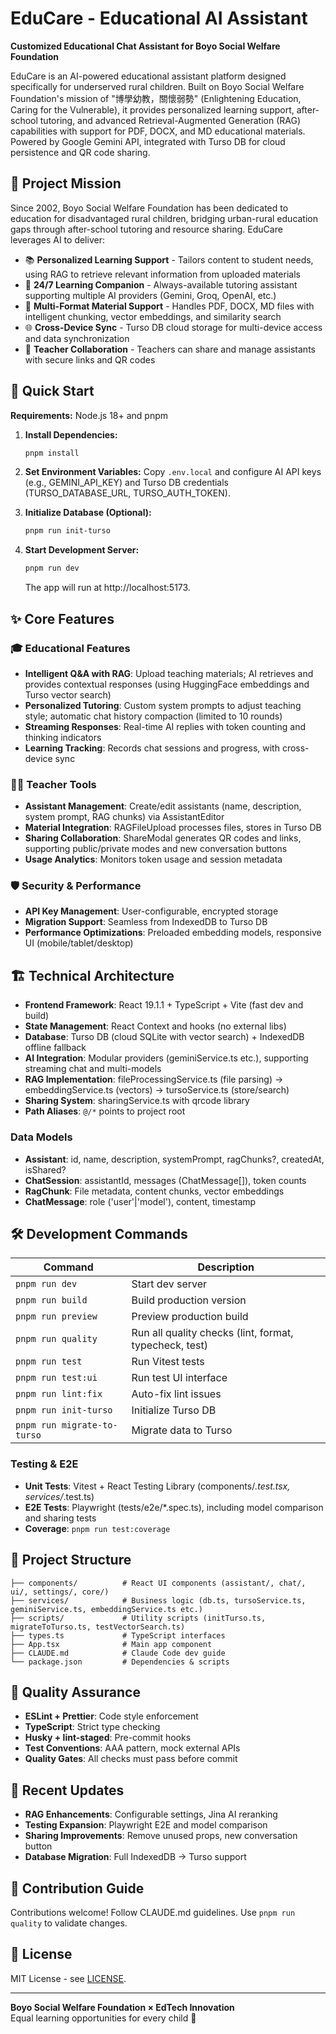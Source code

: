 # EduCare - Educational AI Assistant

**Customized Educational Chat Assistant for Boyo Social Welfare Foundation**

EduCare is an AI-powered educational assistant platform designed specifically for underserved rural children. Built on Boyo Social Welfare Foundation's mission of "博學幼教，關懷弱勢" (Enlightening Education, Caring for the Vulnerable), it provides personalized learning support, after-school tutoring, and advanced Retrieval-Augmented Generation (RAG) capabilities with support for PDF, DOCX, and MD educational materials. Powered by Google Gemini API, integrated with Turso DB for cloud persistence and QR code sharing.

## 🎯 Project Mission

Since 2002, Boyo Social Welfare Foundation has been dedicated to education for disadvantaged rural children, bridging urban-rural education gaps through after-school tutoring and resource sharing. EduCare leverages AI to deliver:

- 📚 **Personalized Learning Support** - Tailors content to student needs, using RAG to retrieve relevant information from uploaded materials
- 🤖 **24/7 Learning Companion** - Always-available tutoring assistant supporting multiple AI providers (Gemini, Groq, OpenAI, etc.)
- 📄 **Multi-Format Material Support** - Handles PDF, DOCX, MD files with intelligent chunking, vector embeddings, and similarity search
- 🌐 **Cross-Device Sync** - Turso DB cloud storage for multi-device access and data synchronization
- 🔗 **Teacher Collaboration** - Teachers can share and manage assistants with secure links and QR codes

## 🚀 Quick Start

**Requirements:** Node.js 18+ and pnpm

1. **Install Dependencies:**

   ```bash
   pnpm install
   ```

2. **Set Environment Variables:**
   Copy `.env.local` and configure AI API keys (e.g., GEMINI_API_KEY) and Turso DB credentials (TURSO_DATABASE_URL, TURSO_AUTH_TOKEN).

3. **Initialize Database (Optional):**

   ```bash
   pnpm run init-turso
   ```

4. **Start Development Server:**
   ```bash
   pnpm run dev
   ```
   The app will run at http://localhost:5173.

## ✨ Core Features

### 🎓 Educational Features

- **Intelligent Q&A with RAG**: Upload teaching materials; AI retrieves and provides contextual responses (using HuggingFace embeddings and Turso vector search)
- **Personalized Tutoring**: Custom system prompts to adjust teaching style; automatic chat history compaction (limited to 10 rounds)
- **Streaming Responses**: Real-time AI replies with token counting and thinking indicators
- **Learning Tracking**: Records chat sessions and progress, with cross-device sync

### 👩‍🏫 Teacher Tools

- **Assistant Management**: Create/edit assistants (name, description, system prompt, RAG chunks) via AssistantEditor
- **Material Integration**: RAGFileUpload processes files, stores in Turso DB
- **Sharing Collaboration**: ShareModal generates QR codes and links, supporting public/private modes and new conversation buttons
- **Usage Analytics**: Monitors token usage and session metadata

### 🛡️ Security & Performance

- **API Key Management**: User-configurable, encrypted storage
- **Migration Support**: Seamless from IndexedDB to Turso DB
- **Performance Optimizations**: Preloaded embedding models, responsive UI (mobile/tablet/desktop)

## 🏗️ Technical Architecture

- **Frontend Framework**: React 19.1.1 + TypeScript + Vite (fast dev and build)
- **State Management**: React Context and hooks (no external libs)
- **Database**: Turso DB (cloud SQLite with vector search) + IndexedDB offline fallback
- **AI Integration**: Modular providers (geminiService.ts etc.), supporting streaming chat and multi-models
- **RAG Implementation**: fileProcessingService.ts (file parsing) → embeddingService.ts (vectors) → tursoService.ts (store/search)
- **Sharing System**: sharingService.ts with qrcode library
- **Path Aliases**: `@/*` points to project root

### Data Models

- **Assistant**: id, name, description, systemPrompt, ragChunks?, createdAt, isShared?
- **ChatSession**: assistantId, messages (ChatMessage[]), token counts
- **RagChunk**: File metadata, content chunks, vector embeddings
- **ChatMessage**: role ('user'|'model'), content, timestamp

## 🛠️ Development Commands

| Command                     | Description                                            |
| --------------------------- | ------------------------------------------------------ |
| `pnpm run dev`              | Start dev server                                       |
| `pnpm run build`            | Build production version                               |
| `pnpm run preview`          | Preview production build                               |
| `pnpm run quality`          | Run all quality checks (lint, format, typecheck, test) |
| `pnpm run test`             | Run Vitest tests                                       |
| `pnpm run test:ui`          | Run test UI interface                                  |
| `pnpm run lint:fix`         | Auto-fix lint issues                                   |
| `pnpm run init-turso`       | Initialize Turso DB                                    |
| `pnpm run migrate-to-turso` | Migrate data to Turso                                  |

### Testing & E2E

- **Unit Tests**: Vitest + React Testing Library (components/_.test.tsx, services/_.test.ts)
- **E2E Tests**: Playwright (tests/e2e/\*.spec.ts), including model comparison and sharing tests
- **Coverage**: `pnpm run test:coverage`

## 📁 Project Structure

```
├── components/          # React UI components (assistant/, chat/, ui/, settings/, core/)
├── services/            # Business logic (db.ts, tursoService.ts, geminiService.ts, embeddingService.ts etc.)
├── scripts/             # Utility scripts (initTurso.ts, migrateToTurso.ts, testVectorSearch.ts)
├── types.ts             # TypeScript interfaces
├── App.tsx              # Main app component
├── CLAUDE.md            # Claude Code dev guide
└── package.json         # Dependencies & scripts
```

## 🔧 Quality Assurance

- **ESLint + Prettier**: Code style enforcement
- **TypeScript**: Strict type checking
- **Husky + lint-staged**: Pre-commit hooks
- **Test Conventions**: AAA pattern, mock external APIs
- **Quality Gates**: All checks must pass before commit

## 🌟 Recent Updates

- **RAG Enhancements**: Configurable settings, Jina AI reranking
- **Testing Expansion**: Playwright E2E and model comparison
- **Sharing Improvements**: Remove unused props, new conversation button
- **Database Migration**: Full IndexedDB → Turso support

## 🤝 Contribution Guide

Contributions welcome! Follow CLAUDE.md guidelines. Use `pnpm run quality` to validate changes.

## 📄 License

MIT License - see [LICENSE](LICENSE).

---

**Boyo Social Welfare Foundation × EdTech Innovation**  
Equal learning opportunities for every child 🌟

